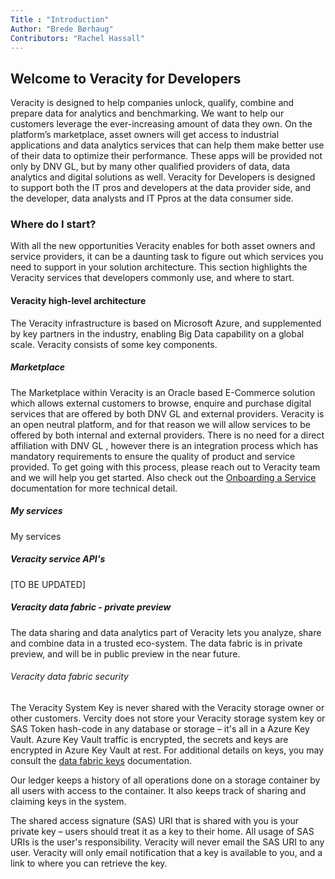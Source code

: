 ```yaml
---
Title : "Introduction"
Author: "Brede Børhaug"
Contributors: "Rachel Hassall"
---
```


## Welcome to Veracity for Developers


Veracity is designed to help companies unlock, qualify, combine and prepare data for analytics and benchmarking. We want to help our customers leverage the ever-increasing amount of data they own. 
On the platform’s marketplace, asset owners will get access to industrial applications and data analytics services that can help them make better use of their data to optimize their performance. These apps will be provided not only by DNV GL, but by many other qualified providers of data, data analytics and digital solutions as well. Veracity for Developers is designed to support both the IT pros and developers at the data provider side, and the developer, data analysts and IT Ppros at the data consumer side.

### Where do I start?
With all the new opportunities Veracity enables for both asset owners and service providers, it can be a daunting task to figure out which services you need to support in your solution architecture. This section highlights the Veracity services that developers commonly use, and where to start.

#### Veracity high-level architecture
The Veracity infrastructure is based on Microsoft Azure, and supplemented by key partners in the industry, enabling Big Data capability on a global scale. Veracity consists of some key components. 

##### Marketplace
The Marketplace within Veracity is an Oracle based E-Commerce solution which allows external customers to browse, enquire and purchase digital services that are offered by both DNV GL and external providers. Veracity is an open neutral platform, and for that reason we will allow services to be offered by both internal and external providers. There is no need for a direct affiliation with DNV GL , however there is an integration process which has mandatory requirements to ensure the quality of product and service provided. To get going with this process, please reach out to Veracity team and we will help you get started. Also check out the [Onboarding a Service](https://developer.veracity.com/doc/onboarding-a-service) documentation for more technical detail.

##### My services
My services 



##### Veracity service API's
[TO BE UPDATED]


##### Veracity data fabric - private preview
The data sharing and data analytics part of Veracity lets you analyze, share and combine data in a trusted eco-system. The data fabric is in private preview, and will be in public preview in the near future. 


###### Veracity data fabric security

The Veracity System Key is never shared with the Veracity storage owner or other customers. Vercity does not store your Veracity storage system key or SAS Token hash-code in any database or storage – it's all in a Azure Key Vault. Azure Key Vault traffic is encrypted, the secrets and keys are encrypted in Azure Key Vault at rest. For additional details on keys, you may consult the [data fabric keys](https://developer.veracity.com/doc/data-fabric-keys) documentation.

Our ledger keeps a history of all operations done on a storage container by all users with access to the container. It also keeps track of sharing and claiming keys in the system. 

The shared access signature (SAS) URI that is shared with you is your private key – users should treat it as a key to their home. All usage of SAS URIs is the user's responsibility. Veracity will never email the SAS URI to any user. Veracity will only email notification that a key is available to you, and a link to where you can retrieve the key.




